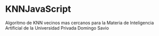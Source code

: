 # KNNJavaScript
Algoritmo de KNN vecinos mas cercanos para la Materia de Inteligencia Artificial de la Universidad Privada Domingo Savio

